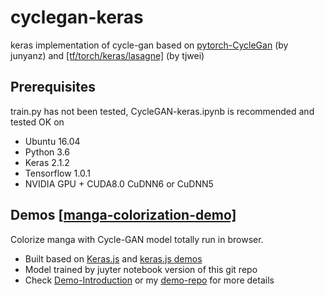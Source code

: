 # cyclegan-keras

keras implementation of cycle-gan based on [pytorch-CycleGan](https://github.com/junyanz/pytorch-CycleGAN-and-pix2pix) (by junyanz) and <a href="https://github.com/tjwei/GANotebooks">[tf/torch/keras/lasagne]</a> (by tjwei)

## Prerequisites
train.py has not been tested, CycleGAN-keras.ipynb is recommended and tested OK on
- Ubuntu 16.04
- Python 3.6
- Keras 2.1.2
- Tensorflow 1.0.1
- NVIDIA GPU + CUDA8.0 CuDNN6 or CuDNN5



## Demos [[manga-colorization-demo]](http://47.98.46.70) 

Colorize manga with Cycle-GAN model totally run in browser.
- Built based on [Keras.js](https://github.com/transcranial/keras-js) and [keras.js demos](https://transcranial.github.io/keras-js)
- Model trained by juyter notebook version of this git repo
- Check [Demo-Introduction](https://zhuanlan.zhihu.com/p/34672860) or my [demo-repo](https://github.com/MingwangLin/manga-colorization) for more details


